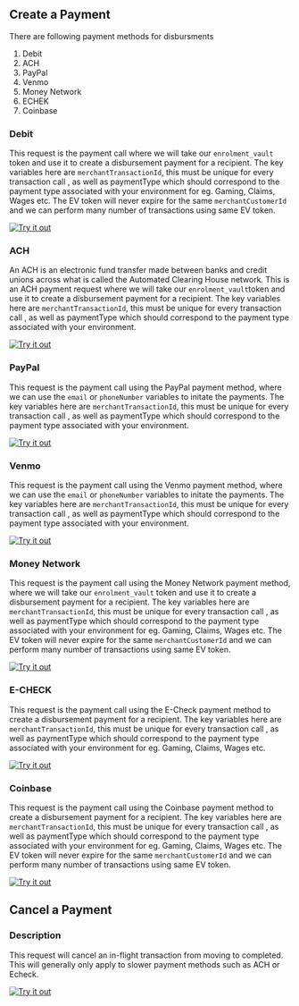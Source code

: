 ## Create a Payment

There are following payment methods for disbursments

 1. Debit
 2. ACH
 3. PayPal
 4. Venmo
 5. Money Network
 6. ECHEK
 7. Coinbase


### Debit

This request is the payment call where we will take our `enrolment_vault` token and use it to create a disbursement payment for a recipient. The key variables here are `merchantTransactionId`, this must be unique for every transaction call , as well as paymentType which should correspond to the payment type associated with your environment for eg. Gaming, Claims, Wages etc. The EV token will never expire for the same `merchantCustomerId` and we can perform many number of transactions using same EV token.

[![Try it out](../../../../assets/images/button.png)](../api/?type=post&path=/ddp/v1/recipients)


### ACH 

An ACH is an electronic fund transfer made between banks and credit unions across what is called the Automated Clearing House network. This is an ACH payment request  where we will take our `enrolment_vault`token and use it to create a disbursement payment for a recipient. The key variables here are `merchantTransactionId`, this must be unique for every transaction call , as well as paymentType which should correspond to the payment type associated with your environment.

[![Try it out](../../../../assets/images/button.png)](../api/?type=post&path=/ddp/v1/recipients)


### PayPal 

This request is the payment call using the PayPal payment method, where we can use the `email` or `phoneNumber`  variables to initate the payments. The key variables here are `merchantTransactionId`, this must be unique for every transaction call , as well as paymentType which should correspond to the payment type associated with your environment.

[![Try it out](../../../../assets/images/button.png)](../api/?type=post&path=/ddp/v1/recipients)


### Venmo 

This request is the payment call using the Venmo payment method, where we can use the `email` or `phoneNumber`  variables to initate the payments. The key variables here are `merchantTransactionId`, this must be unique for every transaction call , as well as paymentType which should correspond to the payment type associated with your environment.

[![Try it out](../../../../assets/images/button.png)](../api/?type=post&path=/ddp/v1/recipients)


### Money Network 

This request is the payment call using the Money Network payment method, where we will take our `enrolment_vault` token and use it to create a disbursement payment for a recipient. The key variables here are `merchantTransactionId`, this must be unique for every transaction call , as well as paymentType which should correspond to the payment type associated with your environment for eg. Gaming, Claims, Wages etc. The EV token will never expire for the same `merchantCustomerId` and we can perform many number of transactions using same EV token.

[![Try it out](../../../../assets/images/button.png)](../api/?type=post&path=/ddp/v1/recipients)


### E-CHECK

This request is the payment call using the E-Check payment method to create a disbursement payment for a recipient. The key variables here are `merchantTransactionId`, this must be unique for every transaction call , as well as paymentType which should correspond to the payment type associated with your environment for eg. Gaming, Claims, Wages etc. 

[![Try it out](../../../../assets/images/button.png)](../api/?type=post&path=/ddp/v1/recipients)



### Coinbase

This request is the payment call using the Coinbase payment method to create a disbursement payment for a recipient. The key variables here are `merchantTransactionId`, this must be unique for every transaction call , as well as paymentType which should correspond to the payment type associated with your environment for eg. Gaming, Claims, Wages etc. The EV token will never expire for the same `merchantCustomerId` and we can perform many number of transactions using same EV token.

[![Try it out](../../../../assets/images/button.png)](../api/?type=post&path=/ddp/v1/recipients)


## Cancel a Payment

### Description
This request will cancel an in-flight transaction from moving to completed. This will generally only apply to slower payment methods such as ACH or Echeck.

[![Try it out](../../../../assets/images/button.png)](../api/?type=post&path=/ddp/v1/recipients)

